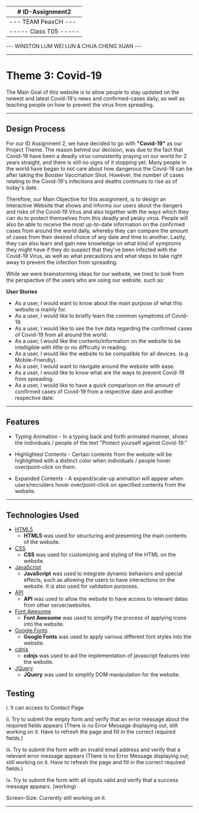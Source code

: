 
|   # ID-Assignment2    |
|-----------------------|
| --- TEAM PeaxCH ---   |
| ----- Class T05 -----   |

--- WINSTON LUM WEI LUN & CHUA CHENG XUAN ---

_____________

# Theme 3: Covid-19
The Main Goal of this website is to allow people to stay updated on the newest and latest Covid-19's news and confirmed-cases daily, as well as teaching people on how to prevent the virus from spreading.

_____________

## Design Process
For our ID Assignment 2, we have decided to go with **"Covid-19"** as our Project Theme. The reason behind our decision, was due to the fact that Covid-19 have been a deadly virus consistently praying on our world for 2 years straight, and there is still no signs of it stopping yet. Many people in the world have began to not care about how dangerous the Covid-19 can be after taking the Booster Vaccination Shot. However, the number of cases relating to the Covid-19's infections and deaths continues to rise as of today's date. 

Therefore, our Main Objective for this assignment, is to design an Interactive Website that shows and informs our users about the dangers and risks of the Covid-19 Virus and also together with the ways which they can do to protect themselves from this deadly and pesky virus. People will also be able to receive the most up-to-date information on the confirmed cases from around the world daily, whereby they can compare the amount of cases from their desired choice of any date and time to another. Lastly, they can also learn and gain new knowledge on what kind of symptoms they might have if they do suspect that they've been infected with the Covid-19 Virus, as well as what precautions and what steps to take right away to prevent the infection from spreading.

While we were brainstorming ideas for our website, we tried to look from the perspective of the users who are using our website. such as:

**User Stories**
- As a user, I would want to know about the main purpose of what this website is mainly for.
- As a user, I would like to briefly learn the common symptoms of Covid-19.
- As a user, I would like to see the live data regarding the confirmed cases of Covid-19 from all around the world.
- As a user, I would like the contents/information on the website to be intelligible with little or no difficulty in reading.
- As a user, I would like the website to be compatible for all devices. (e.g Mobile-Friendly).
- As a user, I would want to navigate around the website with ease.
- As a user, I would like to know what are the ways to prevent Covid-19 from spreading.
- As a user, I would like to have a quick comparison on the amount of confirmed cases of Covid-19 from a respective date and another respective date.

_____________

## Features
- Typing Animation - In a typing back and forth animated manner, shows the individuals / people of the text "Protect yourself against Covid-19." 

- Highlighted Contents - Certain contents from the website will be highlighted with a distinct color when individuals / people hover over/point-click on them.

- Expanded Contents - A expand/scale-up animation will appear when users/recruiters hover over/point-click on specified contents from the website. 

_____________

## Technologies Used
- [HTML5](https://developer.mozilla.org/en-US/docs/Glossary/HTML5)
    - **HTML5** was used for structuring and presenting the main contents of the website.
- [CSS](https://developer.mozilla.org/en-US/docs/Web/CSS)
    - **CSS** was used for customizing and styling of the HTML on the website. 
- [JavaScript](https://developer.mozilla.org/en-US/docs/Web/JavaScript)
    - **JavaScript** was used to integrate dynamic behaviors and special effects, such as allowing the users to have interactions on the website. It is also used for validation purposes.
- [API](https://www.mulesoft.com/resources/api/what-is-an-api)
    - **API** was used to allow the website to have access to relevant datas from other server/websites.
- [Font Awesome](https://fontawesome.com/)
    - **Font Awesome** was used to simplify the process of applying icons into the website.
- [Google Fonts](https://fonts.google.com/)
    - **Google Fonts** was used to apply various different font styles into the website.
- [cdnjs](https://cdnjs.com/)
    - **cdnjs** was used to aid the implementation of javascript features into the website.
- [JQuery](https://jquery.com/)
    - **JQuery** was used to simplify DOM manipulation for the website.


## Testing
i. It can access to Contact Page. 

ii. Try to submit the empty form and verify that an error message about the required fields appears (There is no Error Message displaying out, still working on it. Have to refresh the page and fill in the correct required fields.)

iii. Try to submit the form with an invalid email address and verify that a relevant error message appears (There is no Error Message displaying out, still working on it. Have to refresh the page and fill in the correct required fields.)

iv. Try to submit the form with all inputs valid and verify that a success message appears. (working)

Screen-Size: Currently still working on it.

_____________
